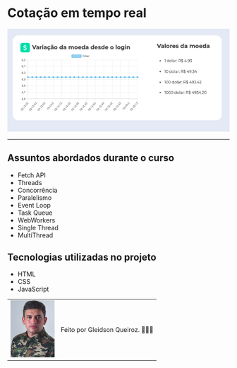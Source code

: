 # Cotação em tempo real

<p align="center"> <img src="./imagens/imagem-projeto.png"</p>

<hr>


## Assuntos abordados durante o curso
* Fetch API
* Threads
* Concorrência
* Paralelismo
* Event Loop
* Task Queue
* WebWorkers
* Single Thread
* MultiThread

## Tecnologias utilizadas no projeto
* HTML
* CSS
* JavaScript

<table>
  <tr>
    <td>
     <img src="./imagens/avatar-gleidsonqueiroz.png" width="100px"/>
    </td>
    <td>
      Feito por Gleidson Queiroz.</a> 🙋🏼‍♂️
    </td>
  </tr>
</table>
